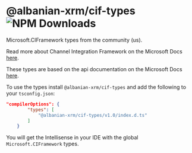 # @albanian-xrm/cif-types  ![NPM Downloads](https://img.shields.io/npm/dt/@albanian-xrm%2Fcif-types)
Microsoft.CIFramework types from the community (us).

Read more about Channel Integration Framework on the Microsoft Docs [here](https://learn.microsoft.com/en-us/dynamics365/customer-service/channel-integration-framework/channel-integration-framework).

These types are based on the api documentation on the Microsoft Docs [here](https://learn.microsoft.com/en-us/dynamics365/customer-service/channel-integration-framework/reference/microsoft-ciframework).


To use the types install `@albanian-xrm/cif-types` and add the following to your `tsconfig.json`:

```json
"compilerOptions": {
        "types": [
            "@albanian-xrm/cif-types/v1.0/index.d.ts"
        ]
    }
```

You will get the Intellisense in your IDE with the global `Microsoft.CIFramework` types.
